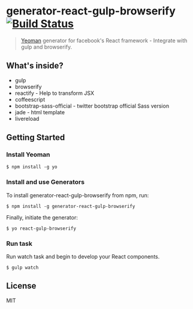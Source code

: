 # generator-react-gulp-browserify [![Build Status](https://secure.travis-ci.org/randylien/generator-react-gulp-browserify.png?branch=master)](https://travis-ci.org/randylien/generator-react-gulp-browserify)

> [Yeoman](http://yeoman.io) generator for facebook's React framework - Integrate with gulp and browserify.

## What's inside?

* gulp
* browserify
* reactify - Help to transform JSX
* coffeescript
* bootstrap-sass-official - twitter bootstrap official Sass version
* jade - html template
* livereload

## Getting Started

### Install Yeoman

```
$ npm install -g yo
```

### Install and use Generators

To install generator-react-gulp-browserify from npm, run:

```
$ npm install -g generator-react-gulp-browserify
```

Finally, initiate the generator:

```
$ yo react-gulp-browserify
```

### Run task

Run watch task and begin to develop your React components.

```
$ gulp watch
```

## License

MIT
